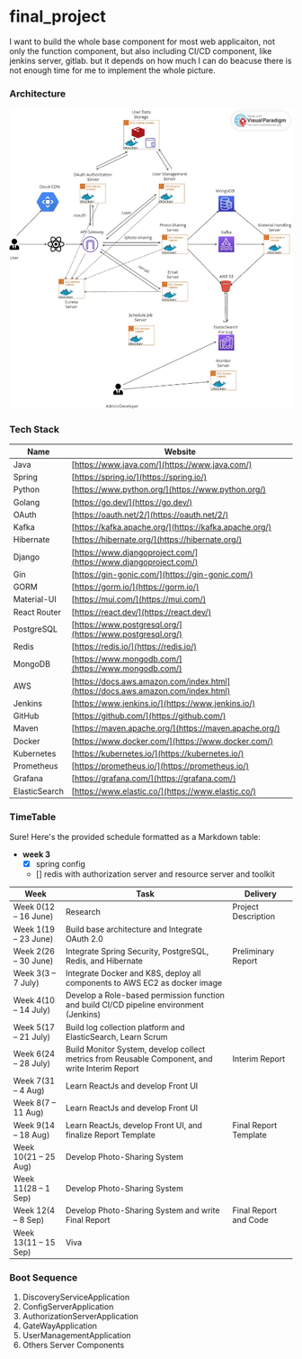 # final_project
I want to build the whole base component for most web applicaiton, not only the function component, but also including
CI/CD component, like jenkins server, gitlab. but it depends on how much I can do beacuse there is not enough time for
me to implement the whole picture.
### Architecture
![Alt Text](docs/architecture.jpg)

### Tech Stack

| Name           | Website                                  |
|----------------|------------------------------------------|
| Java           | [https://www.java.com/](https://www.java.com/)             |
| Spring         | [https://spring.io/](https://spring.io/)                     |
| Python         | [https://www.python.org/](https://www.python.org/)           |
| Golang         | [https://go.dev/](https://go.dev/)                           |
| OAuth          | [https://oauth.net/2/](https://oauth.net/2/)                 |
| Kafka          | [https://kafka.apache.org/](https://kafka.apache.org/)       |
| Hibernate      | [https://hibernate.org/](https://hibernate.org/)             |
| Django         | [https://www.djangoproject.com/](https://www.djangoproject.com/) |
| Gin            | [https://gin-gonic.com/](https://gin-gonic.com/)             |
| GORM           | [https://gorm.io/](https://gorm.io/)                         |
| Material-UI    | [https://mui.com/](https://mui.com/)                         |
| React Router   | [https://react.dev/](https://react.dev/)                     |
| PostgreSQL     | [https://www.postgresql.org/](https://www.postgresql.org/)   |
| Redis          | [https://redis.io/](https://redis.io/)                       |
| MongoDB        | [https://www.mongodb.com/](https://www.mongodb.com/)         |
| AWS            | [https://docs.aws.amazon.com/index.html](https://docs.aws.amazon.com/index.html) |
| Jenkins        | [https://www.jenkins.io/](https://www.jenkins.io/)           |
| GitHub         | [https://github.com/](https://github.com/)                   |
| Maven          | [https://maven.apache.org/](https://maven.apache.org/)       |
| Docker         | [https://www.docker.com/](https://www.docker.com/)           |
| Kubernetes     | [https://kubernetes.io/](https://kubernetes.io/)             |
| Prometheus     | [https://prometheus.io/](https://prometheus.io/)             |
| Grafana        | [https://grafana.com/](https://grafana.com/)                 |
| ElasticSearch  | [https://www.elastic.co/](https://www.elastic.co/)           |

### TimeTable
Sure! Here's the provided schedule formatted as a Markdown table:
- **week 3**
    - [x] spring config
    - [] redis with authorization server and resource server and toolkit

| Week         | Task                                                  | Delivery                       |
|--------------|-------------------------------------------------------|--------------------------------|
| Week 0(12  – 16 June)| Research                                              | Project Description            |
| Week 1(19  – 23 June)| Build base architecture and Integrate OAuth 2.0        |                                |
| Week 2(26  – 30 June)| Integrate Spring Security, PostgreSQL, Redis, and Hibernate | Preliminary Report        |
| Week 3(3  – 7 July)| Integrate Docker and K8S, deploy all components to AWS EC2 as docker image |                                |
| Week 4(10  – 14 July)| Develop a Role-based permission function and build CI/CD pipeline environment (Jenkins) |                                |
| Week 5(17  – 21 July)| Build log collection platform and ElasticSearch, Learn Scrum |                                |
| Week 6(24  – 28 July)| Build Monitor System, develop collect metrics from Reusable Component, and write Interim Report | Interim Report         |
| Week 7(31  – 4 Aug)| Learn ReactJs and develop Front UI                     |                                |
| Week 8(7  – 11 Aug)| Learn ReactJs and develop Front UI                     |                                |
| Week 9(14  – 18 Aug)| Learn ReactJs, develop Front UI, and finalize Report Template | Final Report Template   |
| Week 10(21  – 25 Aug)| Develop Photo-Sharing System                           |                                |
| Week 11(28  – 1 Sep)| Develop Photo-Sharing System                           |                                |
| Week 12(4  – 8 Sep)| Develop Photo-Sharing System and write Final Report     | Final Report and Code          |
| Week 13(11  – 15 Sep)| Viva                                                  |                                |

### Boot Sequence
1. DiscoveryServiceApplication
2. ConfigServerApplication
3. AuthorizationServerApplication
4. GateWayApplication
5. UserManagementApplication
6. Others Server Components
